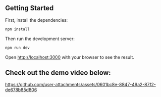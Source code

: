 ## Getting Started

First, install the dependencies:

```bash
npm install 
```

Then run the development server:
  
```bash
npm run dev
```

Open [http://localhost:3000](http://localhost:3000) with your browser to see the result.

## Check out the demo video below:
https://github.com/user-attachments/assets/0601bc8e-8847-49a2-87f2-de678b85d806

